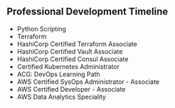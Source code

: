 ## Professional Development Timeline
* Python Scripting
* Terraform 
* HashiCorp Certified Terraform Associate
* HashiCorp Certified Vault Associate
* HashiCorp Certified Consul Associate
* Certified Kubernetes Administrator
* ACG: DevOps Learning Path
* AWS Certified SysOps Administrator - Associate
* AWS Certified Developer - Associate
* AWS Data Analytics Speciality
